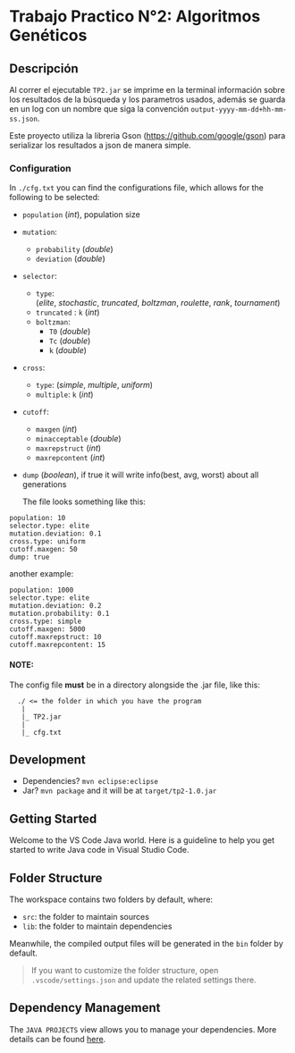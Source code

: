 # Trabajo Practico N°2: Algoritmos Genéticos

## Descripción

Al correr el ejecutable `TP2.jar` se imprime en la terminal información sobre los resultados de la búsqueda y los parametros usados, además se guarda en un log con un nombre que siga la convención `output-yyyy-mm-dd+hh-mm-ss.json`.

Este proyecto utiliza la libreria Gson (https://github.com/google/gson) para serializar los resultados a json de manera simple.

### Configuration

In `./cfg.txt` you can find the configurations file, which allows for the following to be selected:

-   `population` $(int)$, population size
-   `mutation`:
    -   `probability` $(double)$
    -   `deviation` $(double)$
-   `selector`:
    -   `type`: $(elite,\ stochastic,\ truncated,\ boltzman,\ roulette,\ rank,\ tournament)$
    -   `truncated` : `k` $(int)$
    -   `boltzman`:
        -   `T0` $(double)$
        -   `Tc` $(double)$
        -   `k` $(double)$
-   `cross`:
    -   `type`: $(simple,\ multiple,\ uniform)$
    -   `multiple`: `k` $(int)$
-   `cutoff`:
    -   `maxgen` $(int)$
    -   `minacceptable` $(double)$
    -   `maxrepstruct` $(int)$
    -   `maxrepcontent` $(int)$
-   `dump` $(boolean)$, if true it will write info(best, avg, worst) about all generations

    The file looks something like this:

```
population: 10
selector.type: elite
mutation.deviation: 0.1
cross.type: uniform
cutoff.maxgen: 50
dump: true
```

another example:

```
population: 1000
selector.type: elite
mutation.deviation: 0.2
mutation.probability: 0.1
cross.type: simple
cutoff.maxgen: 5000
cutoff.maxrepstruct: 10
cutoff.maxrepcontent: 15
```

#### NOTE:

The config file **must** be in a directory alongside the .jar file, like this:

```
  ./ <= the folder in which you have the program
   |
   |_ TP2.jar
   |
   |_ cfg.txt
```

## Development

-   Dependencies? `mvn eclipse:eclipse`
-   Jar? `mvn package` and it will be at `target/tp2-1.0.jar`

## Getting Started

Welcome to the VS Code Java world. Here is a guideline to help you get started to write Java code in Visual Studio Code.

## Folder Structure

The workspace contains two folders by default, where:

-   `src`: the folder to maintain sources
-   `lib`: the folder to maintain dependencies

Meanwhile, the compiled output files will be generated in the `bin` folder by default.

> If you want to customize the folder structure, open `.vscode/settings.json` and update the related settings there.

## Dependency Management

The `JAVA PROJECTS` view allows you to manage your dependencies. More details can be found [here](https://github.com/microsoft/vscode-java-dependency#manage-dependencies).
